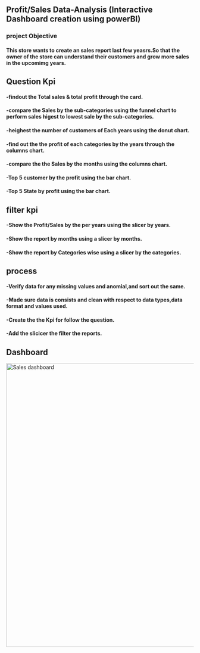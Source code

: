 ## Profit/Sales Data-Analysis (Interactive Dashboard creation using powerBI)
### project Objective
#### This store wants to create an sales report last few yeasrs.So that the owner of the store can understand their customers and grow more sales in the upcomimg years.
## Question Kpi
#### -findout the Total sales & total profit through the card.
#### -compare the Sales by the sub-categories using the funnel chart to perform sales higest to lowest sale by the sub-categories.
#### -heighest the number of customers of Each years using the donut chart.
#### -find out the the profit of each categories by the years through the columns chart.
#### -compare the  the Sales by the months using the columns chart.
#### -Top 5 customer by the profit using the bar chart.
#### -Top 5 State by profit using the bar chart.

## filter kpi
#### -Show the Profit/Sales by the per years using the slicer by years.
#### -Show the report by months using a slicer by months.
#### -Show the report by Categories wise using a slicer by the categories.

## process
#### -Verify data for any missing values and anomial,and sort out the same.
#### -Made sure data is consists and clean with respect to data types,data format and values used.
#### -Create the the Kpi for follow the question.
#### -Add the slicicer the filter the reports.

## Dashboard
<img width="1335" height="762" alt="Sales dashboard" src="https://github.com/user-attachments/assets/be06f8a3-8765-409c-af6f-5f51fe309a2d" />

